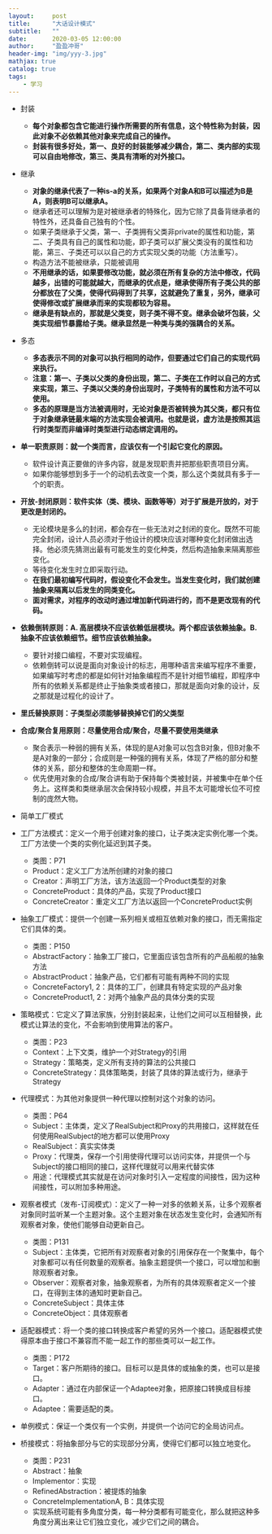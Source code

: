 ```yaml
---
layout:     post
title:      "大话设计模式"
subtitle:   ""
date:       2020-03-05 12:00:00
author:     "盈盈冲哥"
header-img: "img/yyy-3.jpg"
mathjax: true
catalog: true
tags:
    - 学习
---
```


- 封装

  - **每个对象都包含它能进行操作所需要的所有信息，这个特性称为封装，因此对象不必依赖其他对象来完成自己的操作。**
  - **封装有很多好处，第一、良好的封装能够减少耦合，第二、类内部的实现可以自由地修改，第三、类具有清晰的对外接口。**

- 继承

  - **对象的继承代表了一种is-a的关系，如果两个对象A和B可以描述为B是A，则表明B可以继承A。**
  - 继承者还可以理解为是对被继承者的特殊化，因为它除了具备背继承者的特性外，还具备自己独有的个性。
  - 如果子类继承于父类，第一、子类拥有父类非private的属性和功能，第二、子类具有自己的属性和功能，即子类可以扩展父类没有的属性和功能，第三、子类还可以以自己的方式实现父类的功能（方法重写）。
  - 构造方法不能被继承，只能被调用
  - **不用继承的话，如果要修改功能，就必须在所有复杂的方法中修改，代码越多，出错的可能就越大，而继承的优点是，继承使得所有子类公共的部分都放在了父类，使得代码得到了共享，这就避免了重复，另外，继承可使得修改或扩展继承而来的实现都较为容易。**
  - **继承是有缺点的，那就是父类变，则子类不得不变。继承会破坏包装，父类实现细节暴露给子类。继承显然是一种类与类的强耦合的关系。**

- 多态

  - **多态表示不同的对象可以执行相同的动作，但要通过它们自己的实现代码来执行。**
  - **注意：第一、子类以父类的身份出现，第二、子类在工作时以自己的方式来实现，第三、子类以父类的身份出现时，子类特有的属性和方法不可以使用。**
  - **多态的原理是当方法被调用时，无论对象是否被转换为其父类，都只有位于对象继承链最末端的方法实现会被调用。也就是说，虚方法是按照其运行时类型而非编译时类型进行动态绑定调用的。**

- **单一职责原则：就一个类而言，应该仅有一个引起它变化的原因。**

  - 软件设计真正要做的许多内容，就是发现职责并把那些职责项目分离。
  - 如果你能够想到多于一个的动机去改变一个类，那么这个类就具有多于一个的职责。

- **开放-封闭原则：软件实体（类、模块、函数等等）对于扩展是开放的，对于更改是封闭的。**

  - 无论模块是多么的封闭，都会存在一些无法对之封闭的变化。既然不可能完全封闭，设计人员必须对于他设计的模块应该对哪种变化封闭做出选择。他必须先猜测出最有可能发生的变化种类，然后构造抽象来隔离那些变化。
  - 等待变化发生时立即采取行动。
  - **在我们最初编写代码时，假设变化不会发生。当发生变化时，我们就创建抽象来隔离以后发生的同类变化。**
  - **面对需求，对程序的改动时通过增加新代码进行的，而不是更改现有的代码。**

- **依赖倒转原则：A. 高层模块不应该依赖低层模块。两个都应该依赖抽象。B. 抽象不应该依赖细节。细节应该依赖抽象。**

  - 要针对接口编程，不要对实现编程。
  - 依赖倒转可以说是面向对象设计的标志，用哪种语言来编写程序不重要，如果编写时考虑的都是如何针对抽象编程而不是针对细节编程，即程序中所有的依赖关系都是终止于抽象类或者接口，那就是面向对象的设计，反之那就是过程化的设计了。

- **里氏替换原则：子类型必须能够替换掉它们的父类型**

- **合成/聚合复用原则：尽量使用合成/聚合，尽量不要使用类继承**

  - 聚合表示一种弱的拥有关系，体现的是A对象可以包含B对象，但B对象不是A对象的一部分；合成则是一种强的拥有关系，体现了严格的部分和整体的关系，部分和整体的生命周期一样。
  - 优先使用对象的合成/聚合讲有助于保持每个类被封装，并被集中在单个任务上。这样类和类继承层次会保持较小规模，并且不太可能增长位不可控制的庞然大物。

- 简单工厂模式

- 工厂方法模式：定义一个用于创建对象的接口，让子类决定实例化哪一个类。工厂方法使一个类的实例化延迟到其子类。

  - 类图：P71
  - Product：定义工厂方法所创建的对象的接口
  - Creator：声明工厂方法，该方法返回一个Product类型的对象
  - ConcreteProduct：具体的产品，实现了Product接口
  - ConcreteCreator：重定义工厂方法以返回一个ConcreteProduct实例

- 抽象工厂模式：提供一个创建一系列相关或相互依赖对象的接口，而无需指定它们具体的类。

  - 类图：P150
  - AbstractFactory：抽象工厂接口，它里面应该包含所有的产品船舰的抽象方法
  - AbstractProduct：抽象产品，它们都有可能有两种不同的实现
  - ConcreteFactory1, 2：具体的工厂，创建具有特定实现的产品对象
  - ConcreteProduct1, 2：对两个抽象产品的具体分类的实现

- 策略模式：它定义了算法家族，分别封装起来，让他们之间可以互相替换，此模式让算法的变化，不会影响到使用算法的客户。

  - 类图：P23
  - Context：上下文类，维护一个对Strategy的引用
  - Strategy：策略类，定义所有支持的算法的公共接口
  - ConcreteStrategy：具体策略类，封装了具体的算法或行为，继承于Strategy

- 代理模式：为其他对象提供一种代理以控制对这个对象的访问。

  - 类图：P64
  - Subject：主体类，定义了RealSubject和Proxy的共用接口，这样就在任何使用RealSubject的地方都可以使用Proxy
  - RealSubject：真实实体类
  - Proxy：代理类，保存一个引用使得代理可以访问实体，并提供一个与Subject的接口相同的接口，这样代理就可以用来代替实体
  - 用途：代理模式其实就是在访问对象时引入一定程度的间接性，因为这种间接性，可以附加多种用途。

- 观察者模式（发布-订阅模式）：定义了一种一对多的依赖关系，让多个观察者对象同时监听某一个主题对象。这个主题对象在状态发生变化时，会通知所有观察者对象，使他们能够自动更新自己。

  - 类图：P131
  - Subject：主体类，它把所有对观察者对象的引用保存在一个聚集中，每个对象都可以有任何数量的观察者。抽象主题提供一个接口，可以增加和删除观察者对象。
  - Observer：观察者对象，抽象观察者，为所有的具体观察者定义一个接口，在得到主体的通知时更新自己。
  - ConcreteSubject：具体主体
  - ConcreteObject：具体观察者

- 适配器模式：将一个类的接口转换成客户希望的另外一个接口。适配器模式使得原本由于接口不兼容而不能一起工作的那些类可以一起工作。

  - 类图：P172
  - Target：客户所期待的接口。目标可以是具体的或抽象的类，也可以是接口。
  - Adapter：通过在内部保证一个Adaptee对象，把原接口转换成目标接口。
  - Adaptee：需要适配的类。

- 单例模式：保证一个类仅有一个实例，并提供一个访问它的全局访问点。

- 桥接模式：将抽象部分与它的实现部分分离，使得它们都可以独立地变化。

  - 类图：P231
  - Abstract：抽象
  - Implementor：实现
  - RefinedAbstraction：被提炼的抽象
  - ConcreteImplementationA, B：具体实现
  - 实现系统可能有多角度分类，每一种分类都有可能变化，那么就把这种多角度分离出来让它们独立变化，减少它们之间的耦合。
